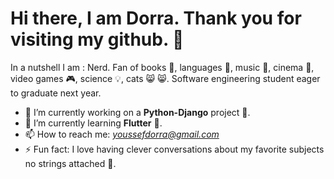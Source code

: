 # Hi there, I am Dorra. Thank you for visiting my github. 👋

In a nutshell I am : Nerd. Fan of books :blue_book:, languages :scroll:, music :musical_note:, cinema :cinema:, video games :video_game:, science :bulb:, cats 😸 :smile_cat:. Software engineering student eager to graduate next year.



 - 🔭 I’m currently working on a **Python-Django** project :snake:.
 - 🌱 I’m currently learning **Flutter** :iphone:.
 - 📫 How to reach me: *youssefdorra@gmail.com*
 - ⚡ Fun fact: I love having clever conversations about my favorite subjects no strings attached :space_invader:. 
 
 

